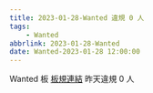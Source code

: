 ```yaml
---
title: 2023-01-28-Wanted 違規 0 人
tags:
    - Wanted
abbrlink: 2023-01-28-Wanted
date: Wanted-2023-01-28 12:00:00
---
```

Wanted 板 [板規連結](https://www.ptt.cc/bbs/Wanted/M.1608829773.A.D3B.html)
昨天違規 0 人
